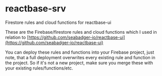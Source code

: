 # reactbase-srv
Firestore rules and cloud functions for reactbase-ui

These are the Firebase/firestore rules and cloud functions which
I used in relation to [https://github.com/seabadger-io/reactbase-ui](https://github.com/seabadger-io/reactbase-ui)

You can deploy these rules and functions into your Firebase project,
just note, that a full deployment overwrites every existing rule and
function in the project. So if it's not a new project, make sure you
merge these with your existing rules/functions/etc.
